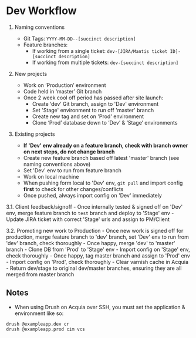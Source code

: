 
# Dev Workflow

1.  Naming conventions
	-  Git Tags: `YYYY-MM-DD--[succinct description]`
	- Feature branches:
		- If working from a single ticket: `dev-[JIRA/Mantis ticket ID]-[succinct description]`
		- If working from multiple tickets: `dev-[succinct description]`
		
2.  New projects
	- Work on ‘Production’ environment
	- Code held in ‘master’ Git branch
	- Once 2 week cool off period has passed after site launch:
		- Create ‘dev’ Git branch, assign to 'Dev' environment
		- Set 'Stage' environment to run off 'master' branch
		- Create new tag and set on 'Prod' environment
		- Clone ‘Prod’ database down to ‘Dev’ & ‘Stage’ environments    
		
3.  Existing projects
	- **If 'Dev' env already on a feature branch, check with branch owner on next steps, do not change branch**
	- Create new feature branch based off latest 'master' branch (see naming conventions above)
	- Set 'Dev' env to run from feature branch
	- Work on local machine
	- When pushing form local to 'Dev' env, `git pull` and import config **first** to check for other changes/conflicts
	- Once pushed, always import config on 'Dev' immediately

3.1. Client feedback/signoff
	- Once internally tested & signed off on 'Dev' env, merge feature branch to `test` branch and deploy to 'Stage' env
	- Update JIRA ticket with correct 'Stage' urls and assign to PM/Client

3.2. Promoting new work to Production
	-	Once new work is signed off for production, merge feature branch to 'dev' branch, set 'Dev' env to run from 'dev' branch, check thoroughly
	-	Once happy, merge 'dev' to 'master' branch
	-	Clone DB from 'Prod' to 'Stage' env
	-	Import config on 'Stage' env, check thoroughly
	-	Once happy, tag master branch and assign to 'Prod' env
	-	Import config on 'Prod', check thoroughly
	-	Clear varnish cache in Acquia
	-	Return dev/stage to original dev/master branches, ensuring they are all merged from master branch

## Notes
- When using Drush on Acquia over SSH, you must set the application & environment like so: 
```
drush @exampleapp.dev cr
drush @exampleapp.prod cim vcs
```
